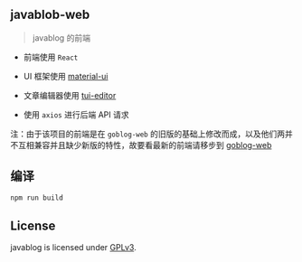  ## javablob-web

> javablog  的前端

* 前端使用 `React`

* UI 框架使用 [material-ui](https://material-ui.com)

* 文章编辑器使用 [tui-editor](http://ui.toast.com/tui-editor)

* 使用 `axios` 进行后端 API 请求

注：由于该项目的前端是在 `goblog-web` 的旧版的基础上修改而成，以及他们两并不互相兼容并且缺少新版的特性，故要看最新的前端请移步到 [goblog-web](https://gitlab.com/xiayesuifeng/goblog-web.git)

## 编译
```bash
npm run build
```

## License

javablog is licensed under [GPLv3](LICENSE).